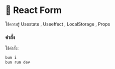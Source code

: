 # 📂 React  Form
ใช้ความรู้ Usestate , Useeffect , LocalStorage , Props
### คำสั่ง
ใช้คำสั่ง:
```bash
bun i
bun run dev
